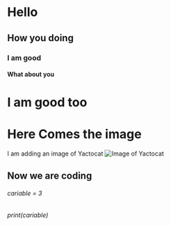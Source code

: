 # Hello 
## How you doing
### I am good
#### What about you
# I am good too

# Here Comes the image
I am adding an image of Yactocat
![Image of Yactocat](https://octodex.github.com/images/yaktocat.png)


## Now we are coding
<h6> cariable = 3</h6> 
<h6>print(cariable)</h6>
